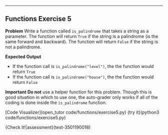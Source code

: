 ----------

## Functions Exercise 5

**Problem**
Write a function called `is_palindrome` that takes a string as a parameter. The function will return `True` if the string is a palindrome (is the same forward and backward). The function will return `False` if the string is not a palindrome.

**Expected Output**
* If the function call is `is_palindrome("level")`, the the function would return `True`
* If the function call is `is_palindrome("house")`, the the function would return `False`

**Important**
**Do not** use a helper function for this problem. Though this is good situation in which to use one, the auto-grader only works if all of the coding is done inside the `is_palindrome` function.

[Code Visualizer](open_tutor code/functions/exercise5.py)
{try it}(python3 code/functions/exercise5.py)

{Check It!|assessment}(test-3501190018)
